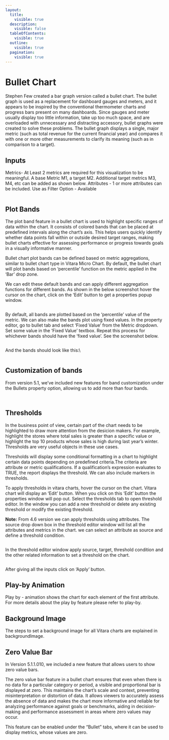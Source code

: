 ```yaml
---
layout:
  title:
    visible: true
  description:
    visible: false
  tableOfContents:
    visible: true
  outline:
    visible: true
  pagination:
    visible: true
---
```


# Bullet Chart

Stephen Few created a bar graph version called a bullet chart. The bullet graph is used as a replacement for dashboard gauges and meters, and it appears to be inspired by the conventional thermometer charts and progress bars present on many dashboards. Since gauges and meter usually display too little information, take up too much space, and are overloaded with unnecessary and distracting accessory, bullet graphs were created to solve these problems. The bullet graph displays a single, major metric (such as total revenue for the current financial year) and compares it with one or more other measurements to clarify its meaning (such as in comparison to a target).

## Inputs <a href="#inputs" id="inputs"></a>

Metrics- At Least 2 metrics are required for this visualization to be meaningful. A base Metric M1, a target M2. Additional target metrics M3, M4, etc can be added as shown below. Attributes - 1 or more attributes can be included. Use as Filter Option - Available

<figure><img src="../../.gitbook/assets/image66.png" alt=""><figcaption></figcaption></figure>

## Plot Bands <a href="#plot-bands" id="plot-bands"></a>

The plot band feature in a bullet chart is used to highlight specific ranges of data within the chart. It consists of colored bands that can be placed at predefined intervals along the chart’s axis. This helps users quickly identify whether data points fall within or outside desired target ranges, making bullet charts effective for assessing performance or progress towards goals in a visually informative manner.

Bullet chart plot bands can be defined based on metric aggregations, similar to bullet chart type in Vitara Micro Chart. By default, the bullet chart will plot bands based on ‘percentile’ function on the metric applied in the ‘Bar’ drop zone.

We can edit these default bands and can apply different aggregation functions for different bands. As shown in the below screenshot hover the cursor on the chart, click on the ‘Edit’ button to get a properties popup window.

<figure><img src="../../.gitbook/assets/DefaultBands.png" alt=""><figcaption></figcaption></figure>

By default, all bands are plotted based on the ‘percentile’ value of the metric. We can also make the bands plot using fixed values. In the property editor, go to bullet tab and select ‘Fixed Value’ from the Metric dropdown. Set some value in the ‘Fixed Value’ textbox. Repeat this process for whichever bands should have the ‘fixed value’. See the screenshot below.

<figure><img src="../../.gitbook/assets/FixedValue.png" alt=""><figcaption></figcaption></figure>

And the bands should look like this:\


<figure><img src="../../.gitbook/assets/FV1.png" alt=""><figcaption></figcaption></figure>

## Customization of bands <a href="#customization-of-bands" id="customization-of-bands"></a>

From version 5.1, we’ve included new features for band customization under the Bullets property option, allowing us to add more than four bands.

<figure><img src="../../.gitbook/assets/BandZero1.png" alt=""><figcaption></figcaption></figure>

<figure><img src="../../.gitbook/assets/Bullet1.png" alt=""><figcaption></figcaption></figure>

## Thresholds <a href="#thresholds" id="thresholds"></a>

In the business point of view, certain part of the chart needs to be highlighted to draw more attention from the desicion makers. For example, highlight the stores where total sales is greater than a specific value or highlight the top 10 products whose sales is high during last year’s winter. Thresholds are very useful objects in these use cases.

Thresholds will display some conditional formatting in a chart to highlight certain data points depending on predefined criteria.The criteria are attribute or metric qualifications. If a qualification’s expression evaluates to TRUE, the report displays the threshold. We can also include markers in thresholds.

To apply thresholds in vitara charts, hover the cursor on the chart. Vitara chart will display an ‘Edit’ button. When you click on this ‘Edit’ button the properties window will pop out. Select the thresholds tab to open threshold editor. In the window you can add a new threshold or delete any existing threshold or modify the existing threshold.

**Note:** From 4.6 version we can apply thresholds using attributes. The source drop down box in the threshold editor window will list all the attributes and metrics in the chart. we can select an attribute as source and define a threshold condition.

<figure><img src="../../.gitbook/assets/image512.png" alt=""><figcaption></figcaption></figure>

In the threshold editor window apply source, target, threshold condition and the other related information to set a threshold on the chart.

<figure><img src="../../.gitbook/assets/image513.png" alt=""><figcaption></figcaption></figure>

After giving all the inputs click on ‘Apply’ button.

## Play-by Animation <a href="#play-by-animation" id="play-by-animation"></a>

Play by - animation shows the chart for each element of the first attribute. For more details about the play by feature please refer to play-by.

## Background Image <a href="#background-image" id="background-image"></a>

The steps to set a background image for all Vitara charts are explained in backgroundImage.

## Zero Value Bar <a href="#zero-value-bar" id="zero-value-bar"></a>

In Version 5.1.1.010, we included a new feature that allows users to show zero value bars.

The zero value bar feature in a bullet chart ensures that even when there is no data for a particular category or period, a visible and proportional bar is displayed at zero. This maintains the chart’s scale and context, preventing misinterpretation or distortion of data. It allows viewers to accurately assess the absence of data and makes the chart more informative and reliable for analyzing performance against goals or benchmarks, aiding in decision-making and performance assessment in areas where zero values may occur.

This feature can be enabled under the “Bullet” tabs, where it can be used to display metrics, whose values are zero.

<figure><img src="../../.gitbook/assets/BandZero1 (1).png" alt=""><figcaption></figcaption></figure>

<figure><img src="../../.gitbook/assets/BandZero2.png" alt=""><figcaption></figcaption></figure>
